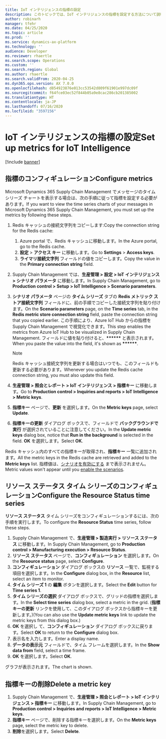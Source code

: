 ```yaml
---
title: IoT インテリジェンスの指標の設定
description: このトピックでは、IoT インテリジェンスの指標を設定する方法について説明します。
author: robinarh
manager: tfehr
ms.date: 04/25/2020
ms.topic: article
ms.prod: ''
ms.service: dynamics-ax-platform
ms.technology: ''
audience: Developer
ms.reviewer: rhaertle
ms.search.scope: Operations
ms.custom: ''
ms.search.region: Global
ms.author: rhaertle
ms.search.validFrom: 2020-04-25
ms.dyn365.ops.version: AX 7.0.0
ms.openlocfilehash: d854923876e013cc53542d809f61901e997dc09f
ms.sourcegitcommit: f64fce03ec52f844b05a9e8cac286cb201385002
ms.translationtype: HT
ms.contentlocale: ja-JP
ms.lasthandoff: 07/16/2020
ms.locfileid: "3597156"
---
```

# <a name="set-up-metrics-for-iot-intelligence"></a><span data-ttu-id="cc16d-103">IoT インテリジェンスの指標の設定</span><span class="sxs-lookup"><span data-stu-id="cc16d-103">Set up metrics for IoT Intelligence</span></span>

[!include [banner](../../includes/banner.md)]

## <a name="configure-metrics"></a><span data-ttu-id="cc16d-104">指標のコンフィギュレーション</span><span class="sxs-lookup"><span data-stu-id="cc16d-104">Configure metrics</span></span>

<span data-ttu-id="cc16d-105">Microsoft Dynamics 365 Supply Chain Management でメッセージのタイム シリーズ チャートを表示する場合は、次の手順に従って指標を設定する必要があります。</span><span class="sxs-lookup"><span data-stu-id="cc16d-105">If you want to view the time series charts of your messages in Microsoft Dynamics 365 Supply Chain Management, you must set up the metrics by following these steps.</span></span>

1. <span data-ttu-id="cc16d-106">Redis キャッシュの接続文字列をコピーします:</span><span class="sxs-lookup"><span data-stu-id="cc16d-106">Copy the connection string for the Redis cache:</span></span>

    1. <span data-ttu-id="cc16d-107">Azure portal で、Redis キャッシュに移動します。</span><span class="sxs-lookup"><span data-stu-id="cc16d-107">In the Azure portal, go to the Redis cache.</span></span>
    2. <span data-ttu-id="cc16d-108">**設定** \> **アクセス キー** に移動します。</span><span class="sxs-lookup"><span data-stu-id="cc16d-108">Go to **Settings** \> **Access keys**.</span></span>
    3. <span data-ttu-id="cc16d-109">**ライマリ接続文字列** フィールドの値をコピーします。</span><span class="sxs-lookup"><span data-stu-id="cc16d-109">Copy the value in the **Primary connection string** field.</span></span>

2. <span data-ttu-id="cc16d-110">Supply Chain Management では、**生産管理 \> 設定 \> IoT インテリジェンス \> シナリオ パラメータ** に移動します。</span><span class="sxs-lookup"><span data-stu-id="cc16d-110">In Supply Chain Management, go to **Production control \> Setup \> IoT Intelligence \> Scenario parameters**.</span></span>
3. <span data-ttu-id="cc16d-111">**シナリオ パラメータ** ページの **タイム シリーズ** タブの **Redis メトリック ストア接続文字列** フィールドに、前の手順でコピーした接続文字列を貼り付けます。</span><span class="sxs-lookup"><span data-stu-id="cc16d-111">On the **Scenario parameters** page, on the **Time series** tab, in the **Redis metric store connection string** field, paste the connection string that you copied earlier.</span></span> <span data-ttu-id="cc16d-112">この手順により、Azure IoT Hub からの指標を Supply Chain Management で視覚化できます。</span><span class="sxs-lookup"><span data-stu-id="cc16d-112">This step enables the metrics from Azure IoT Hub to be visualized in Supply Chain Management.</span></span> <span data-ttu-id="cc16d-113">フィールドに値を貼り付けると、**\*\*\*\*\*\*** と表示されます。</span><span class="sxs-lookup"><span data-stu-id="cc16d-113">When you paste the value into the field, it's shown as **\*\*\*\*\*\***.</span></span>

    > [!NOTE]
    > <span data-ttu-id="cc16d-114">Redis キャッシュ接続文字列を更新する場合はいつでも、このフィールドも更新する必要があります。</span><span class="sxs-lookup"><span data-stu-id="cc16d-114">Whenever you update the Redis cache connection string, you must also update this field.</span></span>

4. <span data-ttu-id="cc16d-115">**生産管理 \> 照会とレポート \> IoT インテリジェンス \> 指標キー** に移動します。</span><span class="sxs-lookup"><span data-stu-id="cc16d-115">Go to **Production control \> Inquiries and reports \> IoT Intelligence \> Metric keys**.</span></span>
5. <span data-ttu-id="cc16d-116">**指標キー** ページで、**更新** を選択します。</span><span class="sxs-lookup"><span data-stu-id="cc16d-116">On the **Metric keys** page, select **Update**.</span></span>
6. <span data-ttu-id="cc16d-117">**指標キーの更新** ダイアログ ボックスで、フィールドで **バックグラウンドで実行** が選択されていることに注意してください。</span><span class="sxs-lookup"><span data-stu-id="cc16d-117">In the **Update metric keys** dialog box, notice that **Run in the background** is selected in the field.</span></span> <span data-ttu-id="cc16d-118">**OK** を選択します。</span><span class="sxs-lookup"><span data-stu-id="cc16d-118">Select **OK**.</span></span>

<span data-ttu-id="cc16d-119">Redis キャッシュ内のすべての指標キーが取得され、**指標キー** 一覧に追加されます。</span><span class="sxs-lookup"><span data-stu-id="cc16d-119">All the metric keys in the Redis cache are retrieved and added to the **Metric keys** list.</span></span> <span data-ttu-id="cc16d-120">指標値は、[シナリオを有効にする](iot-scenario-setup.md) まで表示されません。</span><span class="sxs-lookup"><span data-stu-id="cc16d-120">Metric values won't appear until you [enable the scenarios](iot-scenario-setup.md).</span></span>

## <a name="configure-the-resource-status-time-series"></a><span data-ttu-id="cc16d-121">リソース ステータス タイム シリーズのコンフィギュレーション</span><span class="sxs-lookup"><span data-stu-id="cc16d-121">Configure the Resource Status time series</span></span>

<span data-ttu-id="cc16d-122">**リソース ステータス** タイム シリーズをコンフィギュレーションするには、次の手順を実行します。</span><span class="sxs-lookup"><span data-stu-id="cc16d-122">To configure the **Resource Status** time series, follow these steps.</span></span>

1. <span data-ttu-id="cc16d-123">Supply Chain Management で、**生産管理 \> 製造実行 \> リソース ステータス** に移動します。</span><span class="sxs-lookup"><span data-stu-id="cc16d-123">In Supply Chain Management, go to **Production control \> Manufacturing execution \> Resource Status**.</span></span>
2. <span data-ttu-id="cc16d-124">**リソース ステータス** ページで、**コンフィギュレーション** を選択します。</span><span class="sxs-lookup"><span data-stu-id="cc16d-124">On the **Resource status** page, select **Configure**.</span></span>
2. <span data-ttu-id="cc16d-125">**コンフィギュレーション** ダイアログ ボックスの **リソース** 一覧で、監視する項目を選択します。</span><span class="sxs-lookup"><span data-stu-id="cc16d-125">In the **Configure** dialog box, in the **Resource** list, select an item to monitor.</span></span>
3. <span data-ttu-id="cc16d-126">**タイム シリーズ 1** の **編集** ボタンを選択します。</span><span class="sxs-lookup"><span data-stu-id="cc16d-126">Select the **Edit** button for **Time series 1**.</span></span>
4. <span data-ttu-id="cc16d-127">**タイム シリーズの選択** ダイアログ ボックスで、グリッドの指標を選択します。</span><span class="sxs-lookup"><span data-stu-id="cc16d-127">In the **Select time series** dialog box, select a metric in the grid.</span></span> <span data-ttu-id="cc16d-128">(**指標キーの更新** リンクを使用して、このダイアログ ボックスから指標キーを更新します。)</span><span class="sxs-lookup"><span data-stu-id="cc16d-128">(You can also use the **Update metric keys** link to update the metric keys from this dialog box.)</span></span>
5. <span data-ttu-id="cc16d-129">**OK** を選択し て、**コンフィギュレーション** ダイアログ ボックスに戻ります。</span><span class="sxs-lookup"><span data-stu-id="cc16d-129">Select **OK** to return to the **Configure** dialog box.</span></span>
6. <span data-ttu-id="cc16d-130">表示名を入力します。</span><span class="sxs-lookup"><span data-stu-id="cc16d-130">Enter a display name.</span></span>
7. <span data-ttu-id="cc16d-131">**データの表示元** フィールドで、タイム フレームを選択します。</span><span class="sxs-lookup"><span data-stu-id="cc16d-131">In the **Show data from** field, select a time frame.</span></span>
8. <span data-ttu-id="cc16d-132">**OK** を選択します。</span><span class="sxs-lookup"><span data-stu-id="cc16d-132">Select **OK**.</span></span>

<span data-ttu-id="cc16d-133">グラフが表示されます。</span><span class="sxs-lookup"><span data-stu-id="cc16d-133">The chart is shown.</span></span>

## <a name="delete-a-metric-key"></a><span data-ttu-id="cc16d-134">指標キーの削除</span><span class="sxs-lookup"><span data-stu-id="cc16d-134">Delete a metric key</span></span>

1. <span data-ttu-id="cc16d-135">Supply Chain Management で、**生産管理 \> 照会とレポート \> IoT インテリジェンス \> 指標キー** に移動します。</span><span class="sxs-lookup"><span data-stu-id="cc16d-135">In Supply Chain Management, go to **Production control \> Inquiries and reports \> IoT Intelligence \> Metric keys**.</span></span>
2. <span data-ttu-id="cc16d-136">**指標キー** ページで、削除する指標キーを選択します。</span><span class="sxs-lookup"><span data-stu-id="cc16d-136">On the **Metric keys** page, select the metric key to delete.</span></span>
3. <span data-ttu-id="cc16d-137">**削除**を選択します。</span><span class="sxs-lookup"><span data-stu-id="cc16d-137">Select **Delete**.</span></span>
